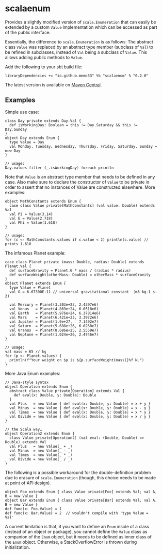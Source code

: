 scalaenum
=========

Provides a slightly modified version of `scala.Enumeration` that can easily be extended by a custom `Value`
implementation which can be accessed as part of the public interface.

Essentially, the difference to `scala.Enumeration` is as follows: The abstract class `Value` was replaced by an
abstract type member (subclass of `Val`) to be refined in subclasses, instead of `Val` being a subclass of `Value`.
This allows adding public methods to `Value`.

Add the following to your sbt build file:

    libraryDependencies += "io.github.memo33" %% "scalaenum" % "0.2.0"

The latest version is available on [Maven Central](https://mvnrepository.com/artifact/io.github.memo33/scalaenum).


Examples
--------

Simple use case:

    class Day private extends Day.Val {
      def isWorkingDay: Boolean = this != Day.Saturday && this != Day.Sunday
    }
    object Day extends Enum {
      type Value = Day
      val Monday, Tuesday, Wednesday, Thursday, Friday, Saturday, Sunday = new Day
    }

    // usage:
    Day.values filter (_.isWorkingDay) foreach println

Note that `Value` is an abstract type member that needs to be defined in any case.
Also make sure to declare the constructor of `Value` to be private in order to assert that no instances of Value are
constructed elsewhere. More examples:

    object MathConstants extends Enum {
      case class Value private[MathConstants] (val value: Double) extends Val
      val Pi = Value(3.14)
      val E = Value(2.718)
      val Phi = Value(1.618)
    }

    // usage:
    for (c <- MathConstants.values if c.value < 2) println(c.value) // prints 1.618

The infamous Planet example:

    case class Planet private (mass: Double, radius: Double) extends Planet.Val {
      def surfaceGravity = Planet.G * mass / (radius * radius)
      def surfaceWeight(otherMass: Double) = otherMass * surfaceGravity
    }
    object Planet extends Enum {
      type Value = Planet
      val G = 6.67300E-11 // universal gravitational constant  (m3 kg-1 s-2)

      val Mercury = Planet(3.303e+23, 2.4397e6)
      val Venus   = Planet(4.869e+24, 6.0518e6)
      val Earth   = Planet(5.976e+24, 6.37814e6)
      val Mars    = Planet(6.421e+23, 3.3972e6)
      val Jupiter = Planet(1.9e+27,   7.1492e7)
      val Saturn  = Planet(5.688e+26, 6.0268e7)
      val Uranus  = Planet(8.686e+25, 2.5559e7)
      val Neptune = Planet(1.024e+26, 2.4746e7)
    }

    // usage:
    val mass = 65 // kg
    for (p <- Planet.values) {
      println(f"Your weight on $p is ${p.surfaceWeight(mass)}%f N.")
    }

More Java Enum examples:

    // Java-style syntax
    object Operation extends Enum {
      abstract class Value private[Operation] extends Val {
        def eval(x: Double, y: Double): Double
      }
      val Plus   = new Value { def eval(x: Double, y: Double) = x + y }
      val Minus  = new Value { def eval(x: Double, y: Double) = x - y }
      val Times  = new Value { def eval(x: Double, y: Double) = x * y }
      val Divide = new Value { def eval(x: Double, y: Double) = x / y }
    }

    // the Scala way…
    object Operation2 extends Enum {
      class Value private[Operation2] (val eval: (Double, Double) => Double) extends Val
      val Plus   = new Value(_ + _)
      val Minus  = new Value(_ - _)
      val Times  = new Value(_ * _)
      val Divide = new Value(_ / _)
    }

The following is a possible workaround for the double-definition problem due to erasure of `scala.Enumeration` (though,
this choice needs to be made at point of API design).

    object Foo extends Enum { class Value private[Foo] extends Val; val A, B = new Value }
    object Bar extends Enum { class Value private[Bar] extends Val; val A, B = new Value }
    def func(x: Foo.Value) = 1
    def func(x: Bar.Value) = 2  // wouldn't compile with 'type Value = Val'

A current limitation is that, if you want to define an `Enum` inside of a class (instead of an object or package),
you cannot define the `Value` class as companion of the `Enum` object, but it needs to be defined as inner class of the
`Enum` object. Otherwise, a StackOverflowError is thrown during initialization.
